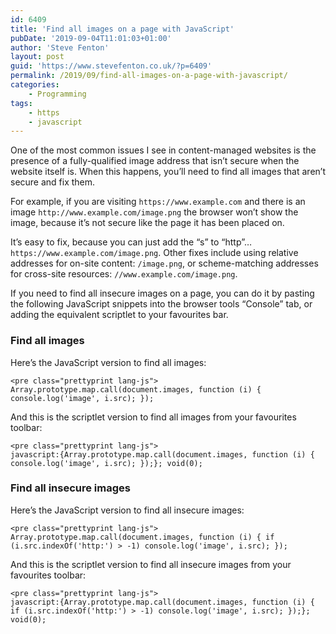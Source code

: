 ```yaml
---
id: 6409
title: 'Find all images on a page with JavaScript'
pubDate: '2019-09-04T11:01:03+01:00'
author: 'Steve Fenton'
layout: post
guid: 'https://www.stevefenton.co.uk/?p=6409'
permalink: /2019/09/find-all-images-on-a-page-with-javascript/
categories:
    - Programming
tags:
    - https
    - javascript
---
```


One of the most common issues I see in content-managed websites is the presence of a fully-qualified image address that isn’t secure when the website itself is. When this happens, you’ll need to find all images that aren’t secure and fix them.

For example, if you are visiting `https://www.example.com` and there is an image `http://www.example.com/image.png` the browser won’t show the image, because it’s not secure like the page it has been placed on.

It’s easy to fix, because you can just add the “s” to “http”… `https://www.example.com/image.png`. Other fixes include using relative addresses for on-site content: `/image.png`, or scheme-matching addresses for cross-site resources: `//www.example.com/image.png`.

If you need to find all insecure images on a page, you can do it by pasting the following JavaScript snippets into the browser tools “Console” tab, or adding the equivalent scriptlet to your favourites bar.

### Find all images

Here’s the JavaScript version to find all images:

```
<pre class="prettyprint lang-js">
Array.prototype.map.call(document.images, function (i) { console.log('image', i.src); });
```

And this is the scriptlet version to find all images from your favourites toolbar:

```
<pre class="prettyprint lang-js">
javascript:{Array.prototype.map.call(document.images, function (i) { console.log('image', i.src); });}; void(0);
```

### Find all insecure images

Here’s the JavaScript version to find all insecure images:

```
<pre class="prettyprint lang-js">
Array.prototype.map.call(document.images, function (i) { if (i.src.indexOf('http:') > -1) console.log('image', i.src); });
```

And this is the scriptlet version to find all insecure images from your favourites toolbar:

```
<pre class="prettyprint lang-js">
javascript:{Array.prototype.map.call(document.images, function (i) { if (i.src.indexOf('http:') > -1) console.log('image', i.src); });}; void(0);
```
